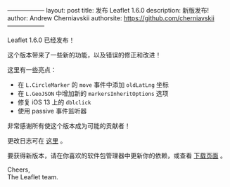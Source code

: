 ——————
layout: post
title: 发布 Leaflet 1.6.0
description: 新版发布!
author: Andrew Cherniavskii
authorsite: https://github.com/cherniavskii
——————

Leaflet 1.6.0 已经发布！

这个版本带来了一些新的功能，以及错误的修正和改进！

这里有一些亮点：
- 在 `L.CircleMarker` 的 `move` 事件中添加 `oldLatLng` 坐标
- 在 `L.GeoJSON` 中增加新的 `markersInheritOptions` 选项
- 修复 iOS 13 上的 `dblclick`
- 使用 passive 事件监听器

非常感谢所有使这个版本成为可能的贡献者！

更改日志可在 [这里](https://github.com/Leaflet/Leaflet/blob/master/CHANGELOG.md) 。

要获得新版本，请在你喜欢的软件包管理器中更新你的依赖，或查看 [下载页面](https://leafletjs.com/download.html) 。

Cheers,<br>
The Leaflet team.
